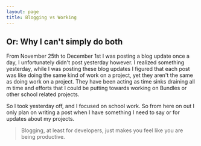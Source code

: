 ```yaml
---
layout: page
title: Blogging vs Working
---
```


Or: Why I can't simply do both
------------------------------

From November 25th to December 1st I was posting a blog update once a day, I unfortunately didn't post yesterday however. I realized something yesterday, while I was posting these blog updates I figured that each post was like doing the same kind of work on a project, yet they aren't the same as doing work on a project. They have been acting as time sinks draining all m time and efforts that I could be putting towards working on Bundles or other school related projects.

So I took yesterday off, and I focused on school work. So from here on out I only plan on writing a post when I have something I need to say or for updates about my projects. 

> Blogging, at least for developers, just makes you feel like you are being productive.

